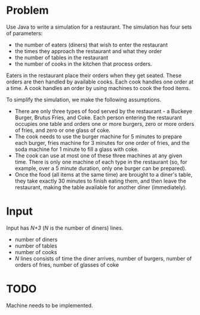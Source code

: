 # Problem

Use Java to write a simulation for a restaurant. The
simulation has four sets of parameters:

- the number of eaters (diners) that wish to enter the restaurant
- the times they approach the restaurant and what they order
- the number of tables in the restaurant
- the number of cooks in the kitchen that process orders.

Eaters in the restaurant place their orders when they get seated. These orders are then handled by available cooks. Each cook handles one order at a time. A cook handles an order by using machines to cook the food items.

To simplify the simulation, we make the following assumptions.

- There are only three types of food served by the restaurant - a Buckeye Burger, Brutus Fries, and Coke. Each person entering the restaurant occupies one table and orders one or more burgers, zero or more orders of fries, and zero or one glass of coke.
- The cook needs to use the burger machine for 5 minutes to prepare each burger, fries machine for 3 minutes for one order of fries, and the soda machine for 1 minute to fill a glass with coke.
- The cook can use at most one of these three machines at any given time. There is only one machine of each type in the restaurant (so, for example, over a 5 minute duration, only one burger can be prepared).
- Once the food (all items at the same time) are brought to a diner's table, they take exactly 30 minutes to finish eating them, and then leave the restaurant, making the table available for another diner (immediately).

# Input

Input has _N+3_ (_N_ is the number of diners) lines.

- number of diners
- number of tables
- number of cooks
- _N_ lines consists of time the diner arrives, number of burgers,
  number of orders of fries, number of glasses of coke

# TODO
Machine needs to be implemented.
